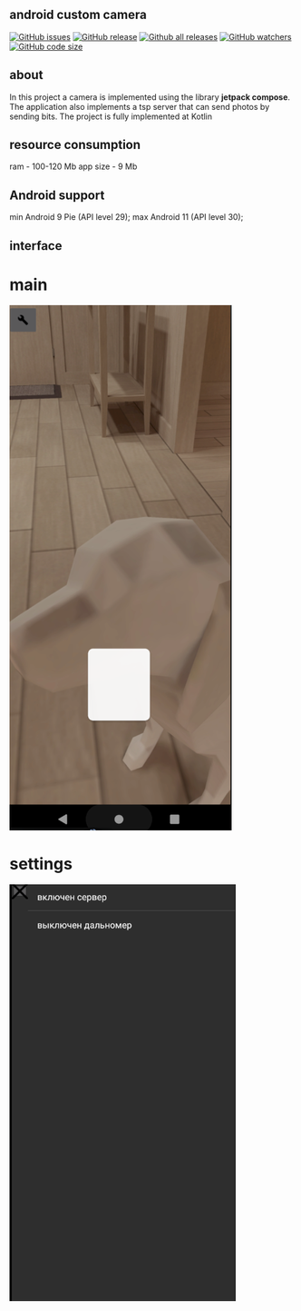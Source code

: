## android custom camera
[![GitHub issues](https://img.shields.io/github/issues/dark0ghost/androidcustomcamera)](https://github.com/dark0ghost/androidcustomcamera/issues)
[![GitHub release](https://img.shields.io/github/release/dark0ghost/androidcustomcamera)](https://github.com/dark0ghost/androidcustomcamera/releases/)
[![Github all releases](https://img.shields.io/github/downloads/dark0ghost/androidcustomcamera/total.svg)](https://github.com/dark0ghost/androidcustomcamera/releases/)
[![GitHub watchers](https://img.shields.io/github/watchers/dark0ghost/androidcustomcamera?style=social&label=Watch&maxAge=2592000)](https://github.com/dark0ghost/androidcustomcamera/watchers/)
[![GitHub code size](https://img.shields.io/github/languages/code-size/dark0ghost/androidcustomcamera?style=flat)](https://github.com/dark0ghost/androidcustomcamera)
## about
In this project a camera is implemented using the library **jetpack compose**. The application also implements a tsp server that can send photos by sending bits. The project is fully implemented at Kotlin

## resource consumption 
ram - 100-120 Mb
app size - 9 Mb

## Android support 
min Android 9 Pie (API level 29);
max Android 11 (API level 30);
 
## interface
# main
![](https://github.com/dark0ghost/androidcustomcamera/blob/master/static/app.png)
# settings
![](https://github.com/dark0ghost/androidcustomcamera/blob/master/static/settings.png)
